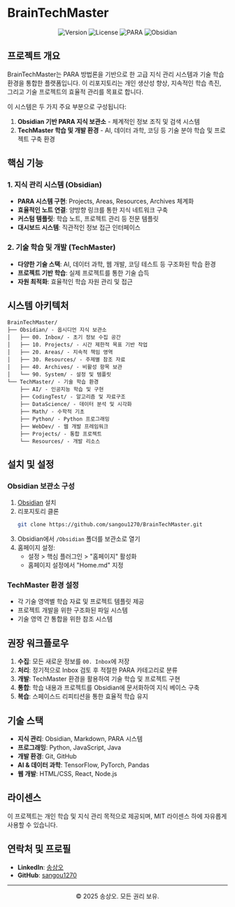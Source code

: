 # BrainTechMaster

<div align="center">
  
![Version](https://img.shields.io/badge/version-1.0.0-blue.svg)
![License](https://img.shields.io/badge/license-MIT-green.svg)
![PARA](https://img.shields.io/badge/system-PARA-orange.svg)
![Obsidian](https://img.shields.io/badge/tool-Obsidian-purple.svg)

</div>

## 프로젝트 개요

BrainTechMaster는 PARA 방법론을 기반으로 한 고급 지식 관리 시스템과 기술 학습 환경을 통합한 플랫폼입니다. 이 리포지토리는 개인 생산성 향상, 지속적인 학습 촉진, 그리고 기술 프로젝트의 효율적 관리를 목표로 합니다.

이 시스템은 두 가지 주요 부분으로 구성됩니다:
1. **Obsidian 기반 PARA 지식 보관소** - 체계적인 정보 조직 및 검색 시스템
2. **TechMaster 학습 및 개발 환경** - AI, 데이터 과학, 코딩 등 기술 분야 학습 및 프로젝트 구축 환경

## 핵심 기능

### 1. 지식 관리 시스템 (Obsidian)
- **PARA 시스템 구현**: Projects, Areas, Resources, Archives 체계화
- **효율적인 노트 연결**: 양방향 링크를 통한 지식 네트워크 구축
- **커스텀 템플릿**: 학습 노트, 프로젝트 관리 등 전문 템플릿
- **대시보드 시스템**: 직관적인 정보 접근 인터페이스

### 2. 기술 학습 및 개발 (TechMaster)
- **다양한 기술 스택**: AI, 데이터 과학, 웹 개발, 코딩 테스트 등 구조화된 학습 환경
- **프로젝트 기반 학습**: 실제 프로젝트를 통한 기술 습득
- **자원 최적화**: 효율적인 학습 자원 관리 및 접근

## 시스템 아키텍처

```
BrainTechMaster/
├── Obsidian/ - 옵시디언 지식 보관소
│   ├── 00. Inbox/ - 초기 정보 수집 공간
│   ├── 10. Projects/ - 시간 제한적 목표 기반 작업
│   ├── 20. Areas/ - 지속적 책임 영역
│   ├── 30. Resources/ - 주제별 참조 자료
│   ├── 40. Archives/ - 비활성 항목 보관
│   └── 90. System/ - 설정 및 템플릿
└── TechMaster/ - 기술 학습 환경
    ├── AI/ - 인공지능 학습 및 구현
    ├── CodingTest/ - 알고리즘 및 자료구조
    ├── DataScience/ - 데이터 분석 및 시각화
    ├── Math/ - 수학적 기초
    ├── Python/ - Python 프로그래밍
    ├── WebDev/ - 웹 개발 프레임워크
    ├── Projects/ - 통합 프로젝트
    └── Resources/ - 개발 리소스
```

## 설치 및 설정

### Obsidian 보관소 구성
1. [Obsidian](https://obsidian.md) 설치
2. 리포지토리 클론
   ```bash
   git clone https://github.com/sangou1270/BrainTechMaster.git
   ```
3. Obsidian에서 `/Obsidian` 폴더를 보관소로 열기
4. 홈페이지 설정:
   - 설정 > 핵심 플러그인 > "홈페이지" 활성화
   - 홈페이지 설정에서 "Home.md" 지정

### TechMaster 환경 설정
- 각 기술 영역별 학습 자료 및 프로젝트 템플릿 제공
- 프로젝트 개발을 위한 구조화된 파일 시스템
- 기술 영역 간 통합을 위한 참조 시스템

## 권장 워크플로우

1. **수집**: 모든 새로운 정보를 `00. Inbox`에 저장
2. **처리**: 정기적으로 Inbox 검토 후 적절한 PARA 카테고리로 분류
3. **개발**: TechMaster 환경을 활용하여 기술 학습 및 프로젝트 구현
4. **통합**: 학습 내용과 프로젝트를 Obsidian에 문서화하여 지식 베이스 구축
5. **복습**: 스페이스드 리피티션을 통한 효율적 학습 유지

## 기술 스택

- **지식 관리**: Obsidian, Markdown, PARA 시스템
- **프로그래밍**: Python, JavaScript, Java
- **개발 환경**: Git, GitHub
- **AI & 데이터 과학**: TensorFlow, PyTorch, Pandas
- **웹 개발**: HTML/CSS, React, Node.js

## 라이센스

이 프로젝트는 개인 학습 및 지식 관리 목적으로 제공되며, MIT 라이센스 하에 자유롭게 사용할 수 있습니다.

## 연락처 및 프로필

- **LinkedIn**: [송상오](https://www.linkedin.com/in/%EC%83%81%EC%98%A4-%EC%86%A1-b66904164/)
- **GitHub**: [sangou1270](https://github.com/sangou1270)

---

<div align="center">
© 2025 송상오. 모든 권리 보유.
</div>
